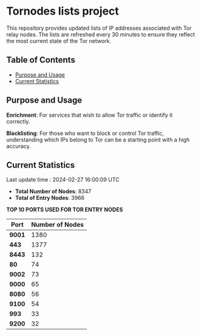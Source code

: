 # Tornodes lists project

This repository provides updated lists of IP addresses associated with Tor relay nodes. The lists are refreshed every 30 minutes to ensure they reflect the most current state of the Tor network.

## Table of Contents

- [Purpose and Usage](#purpose-and-usage)
- [Current Statistics](#current-statistics)


## Purpose and Usage

**Enrichment**: For services that wish to allow Tor traffic or identify it correctly.

**Blacklisting**: For those who want to block or control Tor traffic, understanding which IPs belong to Tor can be a starting point with a high accuracy.

## Current Statistics

Last update time : 2024-02-27 16:00:09 UTC

- **Total Number of Nodes**: 8347
- **Total of Entry Nodes**: 3966

**TOP 10 PORTS USED FOR TOR ENTRY NODES**

| **Port** | **Number of Nodes** |
|------|-----------------|
| **9001**   | 1380  |
| **443**   | 1377  |
| **8443**   | 132  |
| **80**   | 74  |
| **9002**   | 73  |
| **9000**   | 65  |
| **8080**   | 56  |
| **9100**   | 54  |
| **993**   | 33  |
| **9200**   | 32  |

